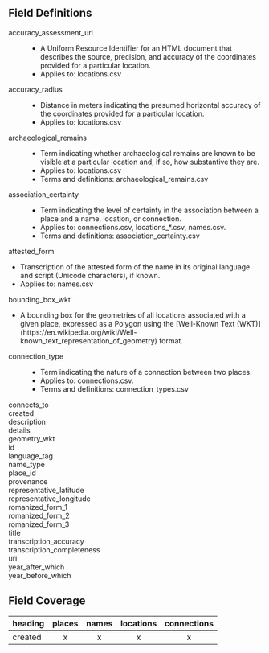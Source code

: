 

## Field Definitions

<dl>
    <dt>accuracy_assessment_uri</dt>
    <dd>
        <ul>
            <li>A Uniform Resource Identifier for an HTML document that describes the source, precision, and accuracy of the coordinates provided for a particular location.</li>
            <li>Applies to: locations.csv</li>
        </ul>
    </dd>
    <dt>accuracy_radius</dt>
    <dd>
        <ul>
            <li>Distance in meters indicating the presumed horizontal accuracy of the coordinates provided for a particular location.</li>
            <li>Applies to: locations.csv</li>
        </ul>
    </dd>
    <dt>archaeological_remains</dt>
    <dd>
        <ul>
            <li>Term indicating whether archaeological remains are known to be visible at a particular location and, if so, how substantive they are.</li>
            <li>Applies to: locations.csv</li>
            <li>Terms and definitions: archaeological_remains.csv</li>
        </ul>
    </dd>
    <dt>association_certainty</dt>
    <dd>
        <ul>
            <li>Term indicating the level of certainty in the association between a place and a name, location, or connection.</li>
            <li>Applies to: connections.csv, locations_*.csv, names.csv.</li>
            <li>Terms and definitions: association_certainty.csv</li>
        </ul>
    </dd>
    <dt>attested_form</dt>
        <ul>
            <li>Transcription of the attested form of the name in its original language and script (Unicode characters), if known.</li>
            <li>Applies to: names.csv</li>
        </ul>
    <dd></dd>
    <dt>bounding_box_wkt</dt>
        <ul>
            <li>A bounding box for the geometries of all locations associated with a given place, expressed as a Polygon using the [Well-Known Text (WKT)](https://en.wikipedia.org/wiki/Well-known_text_representation_of_geometry) format.</li>
        </ul>
    <dd></dd>
    <dt>connection_type</dt>
    <dd>
        <ul>
            <li>Term indicating the nature of a connection between two places.</li>
            <li>Applies to: connections.csv.</li>
            <li>Terms and definitions: connection_types.csv</li>
        </ul>
    </dd>
    <dt>connects_to</dt>
    <dd></dd>
    <dt>created</dt>
    <dd></dd>
    <dt>description</dt>
    <dd></dd>
    <dt>details</dt>
    <dd></dd>
    <dt>geometry_wkt</dt>
    <dd></dd>
    <dt>id</dt>
    <dd></dd>
    <dt>language_tag</dt>
    <dd></dd>
    <dt>name_type</dt>
    <dd></dd>
    <dt>place_id</dt>
    <dd></dd>
    <dt>provenance</dt>
    <dd></dd>
    <dt>representative_latitude</dt>
    <dd></dd>
    <dt>representative_longitude</dt>
    <dd></dd>
    <dt>romanized_form_1</dt>
    <dd></dd>
    <dt>romanized_form_2</dt>
    <dd></dd>
    <dt>romanized_form_3</dt>
    <dd></dd>
    <dt>title</dt>
    <dd></dd>
    <dt>transcription_accuracy</dt>
    <dd></dd>
    <dt>transcription_completeness</dt>
    <dd></dd>
    <dt>uri</dt>
    <dd></dd>
    <dt>year_after_which</dt>
    <dd></dd>
    <dt>year_before_which</dt>
    <dd></dd>

</dl>

## Field Coverage

| heading | places | names | locations | connections |
| --- |:---:|:---:|:---:|:---:|
| created | x | x | x | x |